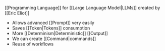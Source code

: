 [[Programming Language]] for [[Large Language Model|LLMs]] created by [[Eric Eliot]]

- Allows advanced [[Prompt]] very easily
- Saves [[Token|Tokens]] consumption
- More [[Determinism|Deterministic]] [[Output]]
- We can create [[Command|commands]]
- Reuse of workflows